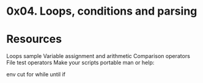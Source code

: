 # 0x04. Loops, conditions and parsing

# Resources

Loops sample
Variable assignment and arithmetic
Comparison operators
File test operators
Make your scripts portable
man or help:

env
cut
for
while
until
if
